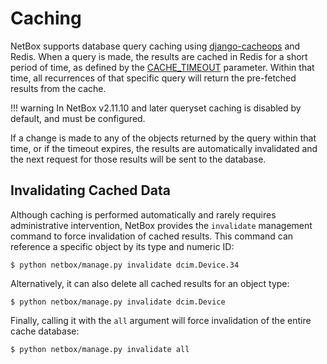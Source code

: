 # Caching

NetBox supports database query caching using [django-cacheops](https://github.com/Suor/django-cacheops) and Redis. When a query is made, the results are cached in Redis for a short period of time, as defined by the [CACHE_TIMEOUT](../configuration/optional-settings.md#cache_timeout) parameter. Within that time, all recurrences of that specific query will return the pre-fetched results from the cache.

!!! warning
    In NetBox v2.11.10 and later queryset caching is disabled by default, and must be configured.

If a change is made to any of the objects returned by the query within that time, or if the timeout expires, the results are automatically invalidated and the next request for those results will be sent to the database.

## Invalidating Cached Data

Although caching is performed automatically and rarely requires administrative intervention, NetBox provides the `invalidate` management command to force invalidation of cached results. This command can reference a specific object by its type and numeric ID:

```no-highlight
$ python netbox/manage.py invalidate dcim.Device.34
```

Alternatively, it can also delete all cached results for an object type:

```no-highlight
$ python netbox/manage.py invalidate dcim.Device
```

Finally, calling it with the `all` argument will force invalidation of the entire cache database:

```no-highlight
$ python netbox/manage.py invalidate all
```
